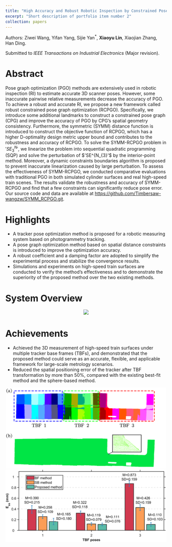 ```yaml
---
title: "High Accuracy and Robust Robotic Inspection by Constrained Pose Graph Optimization"
excerpt: "Short description of portfolio item number 2"
collection: papers
---
```

Authors:  Ziwei Wang, Yifan Yang, Sijie Yan<sup>\*</sup>, **Xiaoyu Lin**, Xiaojian Zhang, Han Ding. 

Submitted to _IEEE Transactions on Industrial Electronics_ (Major revision).

Abstract
======
Pose graph optimization (PGO) methods are extensively used in robotic inspection (RI) to estimate accurate 3D scanner poses. However, some inaccurate
pairwise relative measurements decrease the accuracy of PGO. To achieve a robust and accurate RI, we propose
a new framework called robust constrained pose graph optimization (RCPGO). Specifically, we introduce some additional landmarks to construct a constrained pose graph (CPG) and improve the accuracy of PGO by CPG’s spatial geometry consistency. Furthermore, the symmetric (SYMM) distance function is introduced to construct the objective function of RCPGO, which has a higher D-optimality design metric upper bound and contributes to the robustness and accuracy of RCPGO. To solve the SYMM-RCPGO problem in $'SE^{N}_{3}'$, we linearize the problem into sequential quadratic programming (SQP) and solve the perturbation of $'SE^{N_{3}'$ by the interior-point method. Moreover, a dynamic constraints boundaries algorithm is proposed to prevent inaccurate linearization caused by large perturbation. To assess the effectiveness of SYMM-RCPGO, we conducted comparative evaluations with traditional PGO in both simulated cylinder surfaces and real high-speed train scenes. The results validate the robustness and accuracy of SYMM-RCPGO and find that a few constraints can significantly reduce pose error. Our source code and data are available at https://github.com/Timbersaw-wangzw/SYMM_RCPGO.git.

Highlights
======
* A tracker pose optimization method is proposed for a robotic measuring system based on photogrammetry tracking.
* A pose graph optimization method based on spatial distance constraints is introduced to improve the optimization accuracy.
* A robust coefficient and a damping factor are adopted to simplify the experimental process and stabilize the convergence results.
* Simulations and experiments on high-speed train surfaces are conducted to verify the method’s effectiveness and to demonstrate the superiority of the proposed method over the two existing methods.

System Overview
======
<div align=center>
 <img src="/images/papers/draw.png" width="600" />
</div>

Achievements
======
* Achieved the 3D measurement of high-speed train surfaces under multiple tracker base frames (TBFs), and demonstrated that the proposed method could serve as an accurate, flexible, and applicable framework for large-scale metrology scenarios.
* Reduced the spatial positioning error of the tracker after TBF transformation by more than 50%, compared with the existing best-fit method and the sphere-based method.
<div align=center>
<img src="/images/papers/cloudc.png" width="500" />
</div>
<div align=center>
<img src="/images/papers/ess_compare_avg.png" width="600" />
</div>
